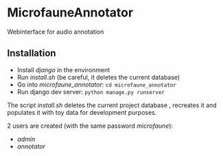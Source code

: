 # MicrofauneAnnotator

Webinterface for audio annotation

## Installation

* Install *django* in the environment
* Run *install.sh* (be careful, it deletes the current database)
* Go into *microfaune_annotator*: `cd microfaune_annotator`
* Run django dev server: `python manage.py runserver`

The script *install.sh* deletes the current project database , recreates
it and populates it with toy data for development purposes.

2 users are created (with the same password *microfaune*):
* *admin*
* *annotator*
